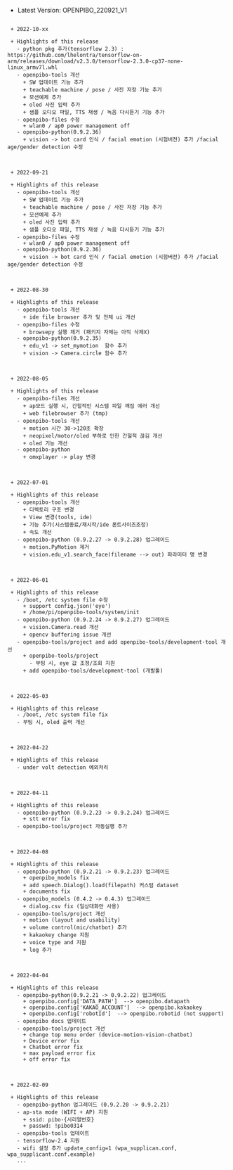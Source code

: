  * Latest Version: OPENPIBO_220921_V1

<pre>
<code>
 + 2022-10-xx

 + Highlights of this release
   - python pkg 추가(tensorflow 2.3) : https://github.com/lhelontra/tensorflow-on-arm/releases/download/v2.3.0/tensorflow-2.3.0-cp37-none-linux_armv7l.whl
   - openpibo-tools 개선
     + SW 업데이트 기능 추가
     + teachable machine / pose / 사진 저장 기능 추가
     + 모션예제 추가
     + oled 사진 입력 추가
     + 샘플 오디오 파일, TTS 재생 / 녹음 다시듣기 기능 추가
   - openpibo-files 수정
     + wlan0 / ap0 power management off
   - openpibo-python(0.9.2.36)
     + vision -> bot card 인식 / facial emotion (시험버전) 추가 /facial age/gender detection 수정
</code>
</pre>




<pre>
<code>
 + 2022-09-21

 + Highlights of this release
   - openpibo-tools 개선
     + SW 업데이트 기능 추가
     + teachable machine / pose / 사진 저장 기능 추가
     + 모션예제 추가
     + oled 사진 입력 추가
     + 샘플 오디오 파일, TTS 재생 / 녹음 다시듣기 기능 추가
   - openpibo-files 수정
     + wlan0 / ap0 power management off
   - openpibo-python(0.9.2.36)
     + vision -> bot card 인식 / facial emotion (시험버전) 추가 /facial age/gender detection 수정
</code>
</pre>

<pre>
<code>
 + 2022-08-30

 + Highlights of this release
   - openpibo-tools 개선
     + ide file browser 추가 및 전체 ui 개선
   - openpibo-files 수정
     + browsepy 실행 제거 (패키지 자체는 아직 삭제X)
   - openpibo-python(0.9.2.35)
     + edu_v1 -> set_mymotion  함수 추가
     + vision -> Camera.circle 함수 추가
</code>
</pre>

<pre>
<code>
 + 2022-08-05

 + Highlights of this release
   - openpibo-files 개선
     + ap모드 실행 시, 간헐적인 시스템 파일 깨짐 에러 개선
     + web filebrowser 추가 (tmp)
   - openpibo-tools 개선
     + motion 시간 30->120초 확장
     + neopixel/motor/oled 부하로 인한 간헐적 끊김 개선
     + oled 기능 개선
   - openpibo-python
     + omxplayer -> play 변경
</code>
</pre>

<pre>
<code>
 + 2022-07-01

 + Highlights of this release
   - openpibo-tools 개선
     + 디렉토리 구조 변경
     + View 변경(tools, ide)
     + 기능 추가(시스템종료/재시작/ide 폰트사이즈조정)
     + 속도 개선
   - openpibo-python (0.9.2.27 -> 0.9.2.28) 업그레이드
     + motion.PyMotion 제거
     + vision.edu_v1.search_face(filename --> out) 파라미터 명 변경
</code>
</pre>

<pre>
<code>
 + 2022-06-01

 + Highlights of this release
   - /boot, /etc system file 수정
     + support config.json('eye')
     + /home/pi/openpibo-tools/system/init
   - openpibo-python (0.9.2.24 -> 0.9.2.27) 업그레이드
     + vision.Camera.read 개선
     + opencv buffering issue 개선
   - openpibo-tools/project and add openpibo-tools/development-tool 개선
     + openpibo-tools/project
       - 부팅 시, eye 값 조정/조회 지원
     + add openpibo-tools/development-tool (개발툴)
</code>
</pre>

<pre>
<code>
 + 2022-05-03

 + Highlights of this release
   - /boot, /etc system file fix
   - 부팅 시, oled 출력 개선
</code>
</pre>

<pre>
<code>
 + 2022-04-22

 + Highlights of this release
   - under volt detection 예외처리
</code>
</pre>

<pre>
<code>
 + 2022-04-11

 + Highlights of this release
   - openpibo-python (0.9.2.23 -> 0.9.2.24) 업그레이드
     + stt error fix
   - openpibo-tools/project 자동실행 추가
</code>
</pre>

<pre>
<code>
 + 2022-04-08

 + Highlights of this release
   - openpibo-python (0.9.2.21 -> 0.9.2.23) 업그레이드
     + openpibo_models fix
     + add speech.Dialog().load(filepath) 커스텀 dataset
     + documents fix
   - openpibo_models (0.4.2 -> 0.4.3) 업그레이드
     + dialog.csv fix (일상대화만 사용)
   - openpibo-tools/project 개선
     + motion (layout and usability)
     + volume control(mic/chatbot) 추가
     + kakaokey change 지원
     + voice type and 지원
     + log 추가
</code>
</pre>

<pre>
<code>
 + 2022-04-04

 + Highlights of this release
   - openpibo-python(0.9.2.21 -> 0.9.2.22) 업그레이드
     + openpibo.config['DATA_PATH']  --> openpibo.datapath
     + openpibo.config['KAKAO_ACCOUNT']  --> openpibo.kakaokey
     + openpibo.config['robotId']  --> openpibo.robotid (not support)
   - openpibo docs 업데이트
   - openpibo-tools/project 개선
     + change top menu order (device-motion-vision-chatbot)
     + Device error fix
     + Chatbot error fix
     + max payload error fix
     + off error fix
</code>
</pre>

<pre>
<code>
 + 2022-02-09

 + Highlights of this release
   - openpibo-python 업그레이드 (0.9.2.20 -> 0.9.2.21)
   - ap-sta mode (WIFI + AP) 지원
     + ssid: pibo-{시리얼번호}
     + passwd: !pibo0314
   - openpibo-tools 업데이트 
   - tensorflow-2.4 지원
   - wifi 설정 추가 update_config=1 (wpa_supplican.conf, wpa_supplicant.conf.example) 
   ...
</code>
</pre>
